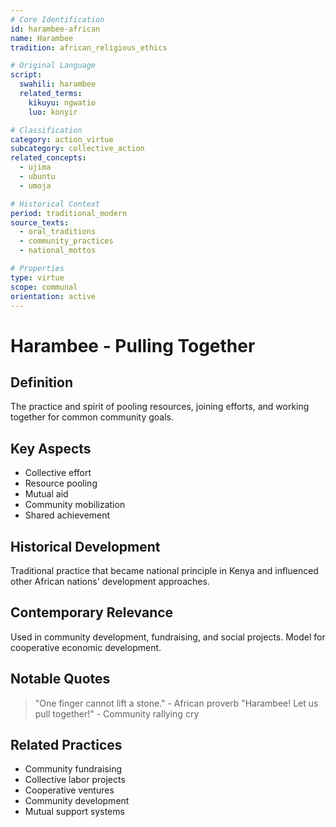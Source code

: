 ```yaml
---
# Core Identification
id: harambee-african
name: Harambee
tradition: african_religious_ethics

# Original Language
script:
  swahili: harambee
  related_terms:
    kikuyu: ngwatio
    luo: konyir

# Classification
category: action_virtue
subcategory: collective_action
related_concepts:
  - ujima
  - ubuntu
  - umoja

# Historical Context
period: traditional_modern
source_texts:
  - oral_traditions
  - community_practices
  - national_mottos

# Properties
type: virtue
scope: communal
orientation: active
---
```


# Harambee - Pulling Together

## Definition
The practice and spirit of pooling resources, joining efforts, and working together for common community goals.

## Key Aspects
- Collective effort
- Resource pooling
- Mutual aid
- Community mobilization
- Shared achievement

## Historical Development
Traditional practice that became national principle in Kenya and influenced other African nations' development approaches.

## Contemporary Relevance
Used in community development, fundraising, and social projects. Model for cooperative economic development.

## Notable Quotes
> "One finger cannot lift a stone." - African proverb
> "Harambee! Let us pull together!" - Community rallying cry

## Related Practices
- Community fundraising
- Collective labor projects
- Cooperative ventures
- Community development
- Mutual support systems